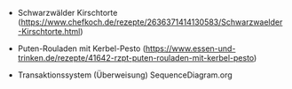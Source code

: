 - Schwarzwälder Kirschtorte (https://www.chefkoch.de/rezepte/2636371414130583/Schwarzwaelder-Kirschtorte.html)


- Puten-Rouladen mit Kerbel-Pesto (https://www.essen-und-trinken.de/rezepte/41642-rzpt-puten-rouladen-mit-kerbel-pesto)

- Transaktionssystem (Überweisung) SequenceDiagram.org